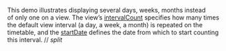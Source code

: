 This demo illustrates displaying several days, weeks, months instead of&nbsp;only one on&nbsp;a&nbsp;view. The view&rsquo;s [intervalCount][0] specifies how many times the default view interval (a&nbsp;day, a&nbsp;week, a&nbsp;month) is&nbsp;repeated on&nbsp;the timetable, and the [startDate][1] defines the date from which to&nbsp;start counting this interval.
// _split_

[0]: /Documentation/ApiReference/UI_Components/dxScheduler/Configuration/views/#intervalCount
[1]: /Documentation/ApiReference/UI_Components/dxScheduler/Configuration/views/#startDate